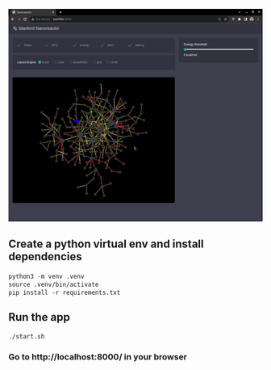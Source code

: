 
![Preview](https://raw.githubusercontent.com/blackrabbit17/nanoreactor/main/preview.gif)

## Create a python virtual env and install dependencies
```
python3 -m venv .venv
source .venv/bin/activate
pip install -r requirements.txt
```

## Run the app
```
./start.sh
```

### Go to http://localhost:8000/ in your browser

